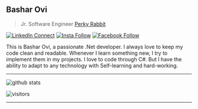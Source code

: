 ## Bashar Ovi

> Jr. Software Engineer [Perky Rabbit](https://www.perkyrabbit.com) <br/>


[![LinkedIn Connect](https://img.shields.io/badge/%20-Connect-black?color=14171A&labelColor=212121&logo=linkedin&logoColor=ffffff)](https://www.linkedin.com/in/basharovi)   [![Insta Follow](https://img.shields.io/badge/%20-Follow-black?color=14171A&labelColor=d81b60&logo=instagram&logoColor=ffffff)](https://www.instagram.com/bashar_ovi)   [![Facebook Follow](https://img.shields.io/badge/%20-Connect-black?color=14171A&labelColor=1976d2&logo=facebook&logoColor=ffffff)](https://www.facebook.com/basharovi.net)


This is Bashar Ovi, a passionate .Net developer. I always love to keep my code clean and readable. Whenever I learn something new, I try to implement them in my projects. I love to code through C#. But I have the ability to adapt to any technology with Self-learning and hard-working.

---------------------------------------------------------------------------------------------------------------------------------------------------------------------------------

![github stats](https://github-readme-stats.vercel.app/api?username=basharovi&show_icons=true)

![visitors](https://visitor-badge.glitch.me/badge?page_id=basharovi) 

---------------------------------------------------------------------------------------------------------------------------------------------------------------------------------
